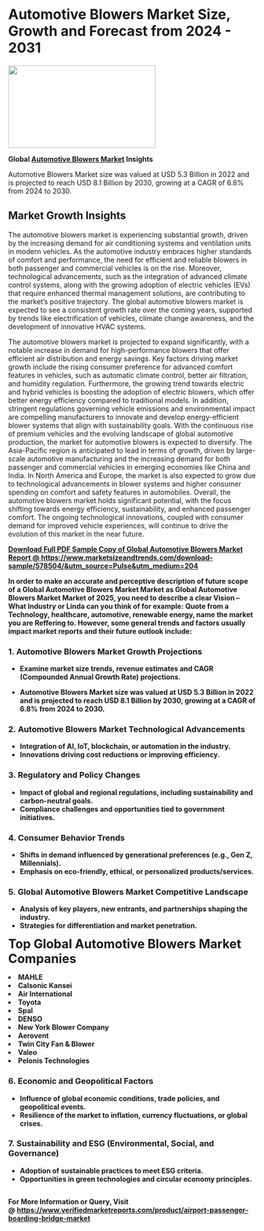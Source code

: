 <H1>Automotive Blowers Market Size, Growth and Forecast from 2024 - 2031</H1><img class="aligncenter size-medium wp-image-584254" src="https://thirdeyenews.in/wp-content/uploads/2024/09/Global-Market-Research-300x168.jpeg" alt="" width="300" height="168" /><p><strong>Global&nbsp;<a href="https://www.marketsizeandtrends.com/download-sample/578504/&amp;utm_source=Pulse&amp;utm_medium=204">Automotive Blowers Market</a> Insights</strong></p><p>Automotive Blowers Market size was valued at USD 5.3 Billion in 2022 and is projected to reach USD 8.1 Billion by 2030, growing at a CAGR of 6.8% from 2024 to 2030.</p><p><h2>Market Growth Insights</h2> <p>The automotive blowers market is experiencing substantial growth, driven by the increasing demand for air conditioning systems and ventilation units in modern vehicles. As the automotive industry embraces higher standards of comfort and performance, the need for efficient and reliable blowers in both passenger and commercial vehicles is on the rise. Moreover, technological advancements, such as the integration of advanced climate control systems, along with the growing adoption of electric vehicles (EVs) that require enhanced thermal management solutions, are contributing to the market’s positive trajectory. The global automotive blowers market is expected to see a consistent growth rate over the coming years, supported by trends like electrification of vehicles, climate change awareness, and the development of innovative HVAC systems. <strong><a href="#"></a></strong></p> <p>The automotive blowers market is projected to expand significantly, with a notable increase in demand for high-performance blowers that offer efficient air distribution and energy savings. Key factors driving market growth include the rising consumer preference for advanced comfort features in vehicles, such as automatic climate control, better air filtration, and humidity regulation. Furthermore, the growing trend towards electric and hybrid vehicles is boosting the adoption of electric blowers, which offer better energy efficiency compared to traditional models. In addition, stringent regulations governing vehicle emissions and environmental impact are compelling manufacturers to innovate and develop energy-efficient blower systems that align with sustainability goals. With the continuous rise of premium vehicles and the evolving landscape of global automotive production, the market for automotive blowers is expected to diversify. The Asia-Pacific region is anticipated to lead in terms of growth, driven by large-scale automotive manufacturing and the increasing demand for both passenger and commercial vehicles in emerging economies like China and India. In North America and Europe, the market is also expected to grow due to technological advancements in blower systems and higher consumer spending on comfort and safety features in automobiles. Overall, the automotive blowers market holds significant potential, with the focus shifting towards energy efficiency, sustainability, and enhanced passenger comfort. The ongoing technological innovations, coupled with consumer demand for improved vehicle experiences, will continue to drive the evolution of this market in the near future. <strong><a href="#"></p><p><span class=""><strong>Download Full PDF Sample Copy of Global Automotive Blowers Market Report</strong> @ <a href="https://www.marketsizeandtrends.com/download-sample/578504/&amp;utm_source=Pulse&amp;utm_medium=204" target="_blank">https://www.marketsizeandtrends.com/download-sample/578504/&amp;utm_source=Pulse&amp;utm_medium=204</a></span></p><p>In order to make an accurate and perceptive description of future scope of a Global&nbsp;Automotive Blowers Market Market as Global&nbsp;Automotive Blowers Market Market of 2025, you need to describe a clear Vision &ndash; What Industry or Linda can you think of for example: Quote from a Technology, healthcare, automotive, renewable energy, name the market you are Reffering to. However, some general trends and factors usually impact market reports and their future outlook include:</p><h3>1.&nbsp;<strong>Automotive Blowers Market Growth Projections</strong></h3><ul><li>Examine market size trends, revenue estimates and CAGR (Compounded Annual Growth Rate) projections.</li><li><p>Automotive Blowers Market size was valued at USD 5.3 Billion in 2022 and is projected to reach USD 8.1 Billion by 2030, growing at a CAGR of 6.8% from 2024 to 2030.</p></li></ul><h3>2.&nbsp;<strong>Automotive Blowers Market Technological Advancements</strong></h3><ul><li>Integration of AI, IoT, blockchain, or automation in the industry.</li><li>Innovations driving cost reductions or improving efficiency.</li></ul><h3>3.&nbsp;<strong>Regulatory and Policy Changes</strong></h3><ul><li>Impact of global and regional regulations, including sustainability and carbon-neutral goals.</li><li>Compliance challenges and opportunities tied to government initiatives.</li></ul><h3>4.&nbsp;<strong>Consumer Behavior Trends</strong></h3><ul><li>Shifts in demand influenced by generational preferences (e.g., Gen Z, Millennials).</li><li>Emphasis on eco-friendly, ethical, or personalized products/services.</li></ul><h3>5.&nbsp;<strong>Global Automotive Blowers Market Competitive Landscape</strong></h3><ul><li>Analysis of key players, new entrants, and partnerships shaping the industry.</li><li>Strategies for differentiation and market penetration.</li></ul><p data-pm-slice="1 1 []"><span style="color: inherit; font-family: inherit; font-size: 25px;">Top Global Automotive Blowers Market Companies</span></p><div class="" data-test-id=""><p><li>MAHLE</li><li> Calsonic Kansei</li><li> Air International</li><li> Toyota</li><li> Spal</li><li> DENSO</li><li> New York Blower Company</li><li> Aerovent</li><li> Twin City Fan & Blower</li><li> Valeo</li><li> Pelonis Technologies</li></p></div><h3>6.&nbsp;<strong>Economic and Geopolitical Factors</strong></h3><ul><li>Influence of global economic conditions, trade policies, and geopolitical events.</li><li>Resilience of the market to inflation, currency fluctuations, or global crises.</li></ul><h3>7.&nbsp;<strong>Sustainability and ESG (Environmental, Social, and Governance)</strong></h3><ul><li>Adoption of sustainable practices to meet ESG criteria.</li><li>Opportunities in green technologies and circular economy principles.</li></ul><h2><strong style="font-size: 14px;">For More Information or Query, Visit @&nbsp;</strong><a style="background-color: #ffffff; font-size: 14px;" href="https://www.marketsizeandtrends.com/report/automotive-blowers-market/" target="_blank">https://www.verifiedmarketreports.com/product/airport-passenger-boarding-bridge-market</a></h2>

